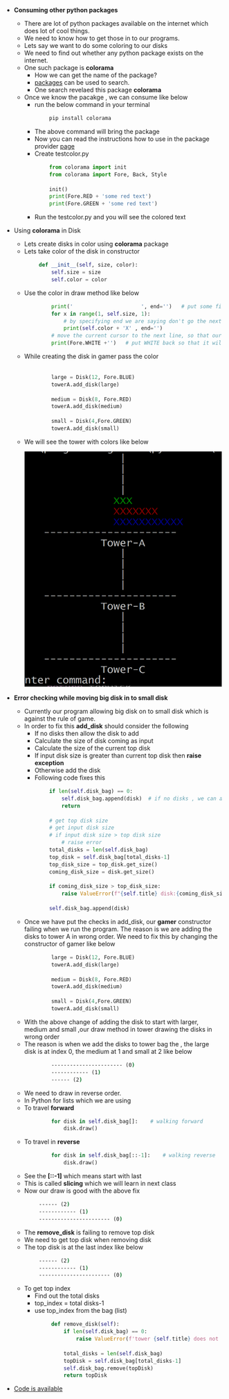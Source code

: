 * __Consuming other python packages__
    * There are lot of python packages available on the internet which does lot of cool things. 
    * We need to know how to get those in to our programs.
    * Lets say we want to do some coloring to our disks
    * We need to find out whether any python package exists on the internet.
    * One such package is __colorama__ 
        * How we can get the name of the package?
        * [packages](https://pypi.org/) can be used to search.
        * One search revelaed this package __colorama__
    * Once we know the pacakge , we can consume like below
        * run the below command in your terminal
        ```cmd
                pip install colorama
        ```
        * The above command will bring the package
        * Now you can read the instructions how to use in the package provider [page](https://pypi.org/project/colorama/)
        * Create testcolor.py
        ```python
                from colorama import init
                from colorama import Fore, Back, Style

                init()
                print(Fore.RED + 'some red text')
                print(Fore.GREEN + 'some red text')
        ```
        * Run the testcolor.py and you will see the colored text


* Using __colorama__ in Disk
    * Lets create disks in color using __colorama__ package
    * Lets take color of the disk in constructor 
    ```python
            def __init__(self, size, color):
                self.size = size
                self.color = color
    ```
    * Use the color in draw method like below
    ```python
                print('                      ', end='')   # put some filler
                for x in range(1, self.size, 1):
                    # by specifying end we are saying don't go the next line after print.
                    print(self.color + 'X' , end='')
                # move the current cursor to the next line, so that our base will draw properly
                print(Fore.WHITE +'')   # put WHITE back so that it will reset to WHITE
    ```
    * While creating the disk in gamer pass the color
    ```python

                large = Disk(12, Fore.BLUE)
                towerA.add_disk(large)

                medium = Disk(8, Fore.RED)
                towerA.add_disk(medium)

                small = Disk(4,Fore.GREEN)
                towerA.add_disk(small)
    ```
    * We will see the tower with colors like below

        ![toh](https://raw.githubusercontent.com/sairamaj/learnforcause/master/src/web/SelfService/Server/wwwroot/images/toh_with_color.PNG)

* __Error checking while moving big disk in to small disk__
    * Currently our program allowing big disk on to small disk which is against the rule of game.
    * In order to fix this __add_disk__ should consider the following
        * If no disks then allow the disk to add
        * Calculate the size of disk coming as input
        * Calculate the size of the current top disk
        * If input disk size is greater than current top disk then __raise exception__
        * Otherwise add the disk
        * Following code fixes this
        ```python
                if len(self.disk_bag) == 0:
                    self.disk_bag.append(disk)  # if no disks , we can add any disk
                    return
                
                # get top disk size
                # get input disk size
                # if input disk size > top disk size
                    # raise error
                total_disks = len(self.disk_bag)
                top_disk = self.disk_bag[total_disks-1]
                top_disk_size = top_disk.get_size()
                coming_disk_size = disk.get_size()

                if coming_disk_size > top_disk_size:
                    raise ValueError(f"{self.title} disk:{coming_disk_size} cannot go on to {top_disk_size}")

                self.disk_bag.append(disk)
        ```
    * Once we have put the checks in add_disk, our __gamer__ constructor failing when we run the program. The reason is we are adding the disks to tower A in wrong order. We need to fix this by changing the constructor of gamer like below
    ```python
                large = Disk(12, Fore.BLUE)
                towerA.add_disk(large)

                medium = Disk(8, Fore.RED)
                towerA.add_disk(medium)

                small = Disk(4,Fore.GREEN)
                towerA.add_disk(small)
    ```
    * With the above change of adding the disk to start with larger, medium and small ,our draw method in tower drawing the disks in wrong order
    * The reason is when we add the disks to tower bag the , the large disk is at index 0, the medium at 1 and small at 2 like below
    ```cmd
                ----------------------- (0)    
                ------------ (1)    
                ------ (2)    
    ```
    * We need to draw in reverse order.
    * In Python for lists which we are using
    * To travel __forward__
    ```python
                for disk in self.disk_bag[]:    # walking forward
                    disk.draw()
    ```
    * To travel in __reverse__
    ```python
                for disk in self.disk_bag[::-1]:    # walking reverse
                    disk.draw()
    ```
    * See the __[::-1]__  which means start with last
    * This is called __slicing__ which we will learn in next class
    * Now our draw is good with the above fix
    ```cmd
            ------ (2)    
            ------------ (1)    
            ----------------------- (0)    
    ```

    * The __remove_disk__ is failing to remove top disk
    * We need to get top disk when removing disk
    * The top disk is at the last index like below
    ```cmd
            ------ (2)    
            ------------ (1)    
            ----------------------- (0)    
    ```
    * To get top index
        * Find out the total disks
        * top_index = total disks-1
        * use top_index from the bag (list)
    ```python
                def remove_disk(self):
                    if len(self.disk_bag) == 0:
                        raise ValueError(f'tower {self.title} does not have any disks to move.')

                    total_disks = len(self.disk_bag)
                    topDisk = self.disk_bag[total_disks-1]
                    self.disk_bag.remove(topDisk)
                    return topDisk
    ```

    
* [Code is available](https://github.com/sairamaj/programmingclass/tree/master/pythontoh/Step8)

